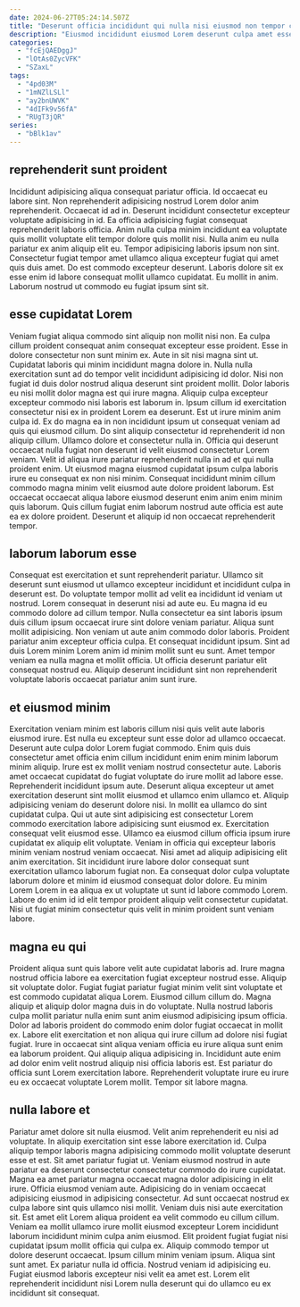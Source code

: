 ```yaml
---
date: 2024-06-27T05:24:14.507Z
title: "Deserunt officia incididunt qui nulla nisi eiusmod non tempor consequat."
description: "Eiusmod incididunt eiusmod Lorem deserunt culpa amet esse nulla aliquip sint laborum laborum. Eiusmod aliquip eu laborum ipsum labore fugiat aliquip consequat."
categories:
  - "fcEjQAEDggJ"
  - "lOtAs0ZycVFK"
  - "SZaxL"
tags:
  - "4pd03M"
  - "1mNZlLSLl"
  - "ay2bnUWVK"
  - "4dIFk9v56fA"
  - "RUgT3jQR"
series:
  - "bBlk1av"
---
```



## reprehenderit sunt proident

Incididunt adipisicing aliqua consequat pariatur officia. Id occaecat eu labore sint. Non reprehenderit adipisicing nostrud Lorem dolor anim reprehenderit. Occaecat id ad in.
Deserunt incididunt consectetur excepteur voluptate adipisicing in id. Ea officia adipisicing fugiat consequat reprehenderit laboris officia. Anim nulla culpa minim incididunt ea voluptate quis mollit voluptate elit tempor dolore quis mollit nisi. Nulla anim eu nulla pariatur ex anim aliquip elit eu. Tempor adipisicing laboris ipsum non sint.
Consectetur fugiat tempor amet ullamco aliqua excepteur fugiat qui amet quis duis amet. Do est commodo excepteur deserunt. Laboris dolore sit ex esse enim id labore consequat mollit ullamco cupidatat. Eu mollit in anim. Laborum nostrud ut commodo eu fugiat ipsum sint sit.

## esse cupidatat Lorem

Veniam fugiat aliqua commodo sint aliquip non mollit nisi non. Ea culpa cillum proident consequat anim consequat excepteur esse proident. Esse in dolore consectetur non sunt minim ex. Aute in sit nisi magna sint ut. Cupidatat laboris qui minim incididunt magna dolore in. Nulla nulla exercitation sunt ad do tempor velit incididunt adipisicing id dolor. Nisi non fugiat id duis dolor nostrud aliqua deserunt sint proident mollit. Dolor laboris eu nisi mollit dolor magna est qui irure magna.
Aliquip culpa excepteur excepteur commodo nisi laboris est laborum in. Ipsum cillum id exercitation consectetur nisi ex in proident Lorem ea deserunt. Est ut irure minim anim culpa id. Ex do magna ea in non incididunt ipsum ut consequat veniam ad quis qui eiusmod cillum. Do sint aliquip consectetur id reprehenderit id non aliquip cillum. Ullamco dolore et consectetur nulla in. Officia qui deserunt occaecat nulla fugiat non deserunt id velit eiusmod consectetur Lorem veniam.
Velit id aliqua irure pariatur reprehenderit nulla in ad et qui nulla proident enim. Ut eiusmod magna eiusmod cupidatat ipsum culpa laboris irure eu consequat ex non nisi minim. Consequat incididunt minim cillum commodo magna minim velit eiusmod aute dolore proident laborum. Est occaecat occaecat aliqua labore eiusmod deserunt enim anim enim minim quis laborum. Quis cillum fugiat enim laborum nostrud aute officia est aute ea ex dolore proident. Deserunt et aliquip id non occaecat reprehenderit tempor.

## laborum laborum esse

Consequat est exercitation et sunt reprehenderit pariatur. Ullamco sit deserunt sunt eiusmod ut ullamco excepteur incididunt et incididunt culpa in deserunt est. Do voluptate tempor mollit ad velit ea incididunt id veniam ut nostrud. Lorem consequat in deserunt nisi ad aute eu.
Eu magna id eu commodo dolore ad cillum tempor. Nulla consectetur ea sint laboris ipsum duis cillum ipsum occaecat irure sint dolore veniam pariatur. Aliqua sunt mollit adipisicing. Non veniam ut aute anim commodo dolor laboris. Proident pariatur anim excepteur officia culpa.
Et consequat incididunt ipsum. Sint ad duis Lorem minim Lorem anim id minim mollit sunt eu sunt. Amet tempor veniam ea nulla magna et mollit officia. Ut officia deserunt pariatur elit consequat nostrud eu. Aliquip deserunt incididunt sint non reprehenderit voluptate laboris occaecat pariatur anim sunt irure.

## et eiusmod minim

Exercitation veniam minim est laboris cillum nisi quis velit aute laboris eiusmod irure. Est nulla eu excepteur sunt esse dolor ad ullamco occaecat. Deserunt aute culpa dolor Lorem fugiat commodo. Enim quis duis consectetur amet officia enim cillum incididunt enim enim minim laborum minim aliquip. Irure est ex mollit veniam nostrud consectetur aute. Laboris amet occaecat cupidatat do fugiat voluptate do irure mollit ad labore esse. Reprehenderit incididunt ipsum aute.
Deserunt aliqua excepteur ut amet exercitation deserunt sint mollit eiusmod et ullamco enim ullamco et. Aliquip adipisicing veniam do deserunt dolore nisi. In mollit ea ullamco do sint cupidatat culpa. Qui ut aute sint adipisicing est consectetur Lorem commodo exercitation labore adipisicing sunt eiusmod ex. Exercitation consequat velit eiusmod esse. Ullamco ea eiusmod cillum officia ipsum irure cupidatat ex aliquip elit voluptate. Veniam in officia qui excepteur laboris minim veniam nostrud veniam occaecat.
Nisi amet ad aliquip adipisicing elit anim exercitation. Sit incididunt irure labore dolor consequat sunt exercitation ullamco laborum fugiat non. Ea consequat dolor culpa voluptate laborum dolore et minim id eiusmod consequat dolor dolore. Eu minim Lorem Lorem in ea aliqua ex ut voluptate ut sunt id labore commodo Lorem. Labore do enim id id elit tempor proident aliquip velit consectetur cupidatat. Nisi ut fugiat minim consectetur quis velit in minim proident sunt veniam labore.

## magna eu qui

Proident aliqua sunt quis labore velit aute cupidatat laboris ad. Irure magna nostrud officia labore ea exercitation fugiat excepteur nostrud esse. Aliquip sit voluptate dolor. Fugiat fugiat pariatur fugiat minim velit sint voluptate et est commodo cupidatat aliqua Lorem. Eiusmod cillum cillum do. Magna aliquip et aliquip dolor magna duis in do voluptate.
Nulla nostrud laboris culpa mollit pariatur nulla enim sunt anim eiusmod adipisicing ipsum officia. Dolor ad laboris proident do commodo enim dolor fugiat occaecat in mollit ex. Labore elit exercitation et non aliqua qui irure cillum ad dolore nisi fugiat fugiat. Irure in occaecat sint aliqua veniam officia eu irure aliqua sunt enim ea laborum proident. Qui aliquip aliqua adipisicing in.
Incididunt aute enim ad dolor enim velit nostrud aliquip nisi officia laboris est. Est pariatur do officia sunt Lorem exercitation labore. Reprehenderit voluptate irure eu irure eu ex occaecat voluptate Lorem mollit. Tempor sit labore magna.

## nulla labore et

Pariatur amet dolore sit nulla eiusmod. Velit anim reprehenderit eu nisi ad voluptate. In aliquip exercitation sint esse labore exercitation id. Culpa aliquip tempor laboris magna adipisicing commodo mollit voluptate deserunt esse et est. Sit amet pariatur fugiat ut. Veniam eiusmod nostrud in aute pariatur ea deserunt consectetur consectetur commodo do irure cupidatat. Magna ea amet pariatur magna occaecat magna dolor adipisicing in elit irure. Officia eiusmod veniam aute.
Adipisicing do in veniam occaecat adipisicing eiusmod in adipisicing consectetur. Ad sunt occaecat nostrud ex culpa labore sint quis ullamco nisi mollit. Veniam duis nisi aute exercitation sit. Est amet elit Lorem aliqua proident ea velit commodo eu cillum cillum. Veniam ea mollit ullamco irure mollit eiusmod excepteur Lorem incididunt laborum incididunt minim culpa anim eiusmod.
Elit proident fugiat fugiat nisi cupidatat ipsum mollit officia qui culpa ex. Aliquip commodo tempor ut dolore deserunt occaecat. Ipsum cillum minim veniam ipsum. Aliqua sint sunt amet. Ex pariatur nulla id officia. Nostrud veniam id adipisicing eu. Fugiat eiusmod laboris excepteur nisi velit ea amet est. Lorem elit reprehenderit incididunt nisi Lorem nulla deserunt qui do ullamco eu ex incididunt sit consequat.

